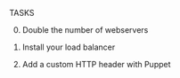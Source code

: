 TASKS

0. Double the number of webservers

1. Install your load balancer

2. Add a custom HTTP header with Puppet
